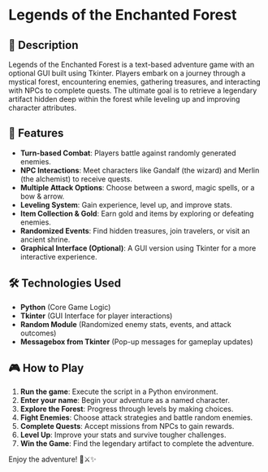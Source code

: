 # Legends of the Enchanted Forest

## 📖 Description
Legends of the Enchanted Forest is a text-based adventure game with an optional GUI built using Tkinter. Players embark on a journey through a mystical forest, encountering enemies, gathering treasures, and interacting with NPCs to complete quests. The ultimate goal is to retrieve a legendary artifact hidden deep within the forest while leveling up and improving character attributes.

## 🚀 Features
- **Turn-based Combat**: Players battle against randomly generated enemies.
- **NPC Interactions**: Meet characters like Gandalf (the wizard) and Merlin (the alchemist) to receive quests.
- **Multiple Attack Options**: Choose between a sword, magic spells, or a bow & arrow.
- **Leveling System**: Gain experience, level up, and improve stats.
- **Item Collection & Gold**: Earn gold and items by exploring or defeating enemies.
- **Randomized Events**: Find hidden treasures, join travelers, or visit an ancient shrine.
- **Graphical Interface (Optional)**: A GUI version using Tkinter for a more interactive experience.

## 🛠️ Technologies Used
- **Python** (Core Game Logic)
- **Tkinter** (GUI Interface for player interactions)
- **Random Module** (Randomized enemy stats, events, and attack outcomes)
- **Messagebox from Tkinter** (Pop-up messages for gameplay updates)

## 🎮 How to Play
1. **Run the game**: Execute the script in a Python environment.
2. **Enter your name**: Begin your adventure as a named character.
3. **Explore the Forest**: Progress through levels by making choices.
4. **Fight Enemies**: Choose attack strategies and battle random enemies.
5. **Complete Quests**: Accept missions from NPCs to gain rewards.
6. **Level Up**: Improve your stats and survive tougher challenges.
7. **Win the Game**: Find the legendary artifact to complete the adventure.

Enjoy the adventure! 🌲⚔️✨


